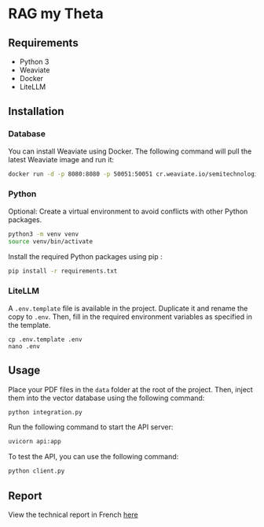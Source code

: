 # RAG my Theta

## Requirements
- Python 3
- Weaviate
- Docker
- LiteLLM

## Installation

### Database
You can install Weaviate using Docker. The following command will pull the latest Weaviate image and run it:

```bash
docker run -d -p 8080:8080 -p 50051:50051 cr.weaviate.io/semitechnologies/weaviate:1.30.0
```

### Python

Optional: Create a virtual environment to avoid conflicts with other Python packages.
```bash
python3 -m venv venv
source venv/bin/activate
```

Install the required Python packages using pip :
```bash
pip install -r requirements.txt
```

### LiteLLM

A `.env.template` file is available in the project. Duplicate it and rename the copy to `.env`. Then, fill in the required environment variables as specified in the template.
```
cp .env.template .env
nano .env
```

## Usage

Place your PDF files in the `data` folder at the root of the project. Then, inject them into the vector database using the following command:

```bash
python integration.py
```

Run the following command to start the API server:
```bash
uvicorn api:app
```

To test the API, you can use the following command:
```bash
python client.py
```

## Report

View the technical report in French [here](rapport.md)